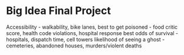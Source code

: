 # Big Idea Final Project
Accessibility - walkability, bike lanes, 
best to get poisoned - food critic score, health code violations, hospital response
best odds of survival - hospitals, dispatch time, cell towers
likelihood of seeing a ghost - cemeteries, abandoned houses, murders/violent deaths
